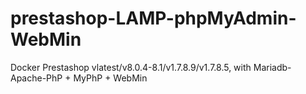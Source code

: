 # prestashop-LAMP-phpMyAdmin-WebMin
Docker Prestashop vlatest/v8.0.4-8.1/v1.7.8.9/v1.7.8.5, with Mariadb-Apache-PhP + MyPhP + WebMin
